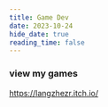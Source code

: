 ```yaml
---
title: Game Dev
date: 2023-10-24
hide_date: true
reading_time: false
---
```

### view my games
https://langzhezr.itch.io/